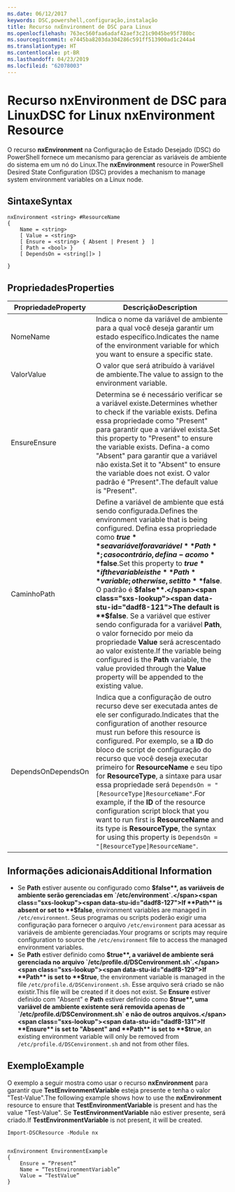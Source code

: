 ```yaml
---
ms.date: 06/12/2017
keywords: DSC,powershell,configuração,instalação
title: Recurso nxEnvironment de DSC para Linux
ms.openlocfilehash: 763ec560faa6adaf42aef3c21c9045be95f780bc
ms.sourcegitcommit: e7445ba8203da304286c591ff513900ad1c244a4
ms.translationtype: HT
ms.contentlocale: pt-BR
ms.lasthandoff: 04/23/2019
ms.locfileid: "62078003"
---
```

# <a name="dsc-for-linux-nxenvironment-resource"></a><span data-ttu-id="dadf8-103">Recurso nxEnvironment de DSC para Linux</span><span class="sxs-lookup"><span data-stu-id="dadf8-103">DSC for Linux nxEnvironment Resource</span></span>

<span data-ttu-id="dadf8-104">O recurso **nxEnvironment** na Configuração de Estado Desejado (DSC) do PowerShell fornece um mecanismo para gerenciar as variáveis de ambiente do sistema em um nó do Linux.</span><span class="sxs-lookup"><span data-stu-id="dadf8-104">The **nxEnvironment** resource in PowerShell Desired State Configuration (DSC) provides a mechanism to manage system environment variables on a Linux node.</span></span>

## <a name="syntax"></a><span data-ttu-id="dadf8-105">Sintaxe</span><span class="sxs-lookup"><span data-stu-id="dadf8-105">Syntax</span></span>

```
nxEnvironment <string> #ResourceName
{
    Name = <string>
    [ Value = <string>
    [ Ensure = <string> { Absent | Present }  ]
    [ Path = <bool> }
    [ DependsOn = <string[]> ]

}
```

## <a name="properties"></a><span data-ttu-id="dadf8-106">Propriedades</span><span class="sxs-lookup"><span data-stu-id="dadf8-106">Properties</span></span>

|  <span data-ttu-id="dadf8-107">Propriedade</span><span class="sxs-lookup"><span data-stu-id="dadf8-107">Property</span></span> |  <span data-ttu-id="dadf8-108">Descrição</span><span class="sxs-lookup"><span data-stu-id="dadf8-108">Description</span></span> |
|---|---|
| <span data-ttu-id="dadf8-109">Nome</span><span class="sxs-lookup"><span data-stu-id="dadf8-109">Name</span></span>| <span data-ttu-id="dadf8-110">Indica o nome da variável de ambiente para a qual você deseja garantir um estado específico.</span><span class="sxs-lookup"><span data-stu-id="dadf8-110">Indicates the name of the environment variable for which you want to ensure a specific state.</span></span>|
| <span data-ttu-id="dadf8-111">Valor</span><span class="sxs-lookup"><span data-stu-id="dadf8-111">Value</span></span>| <span data-ttu-id="dadf8-112">O valor que será atribuído à variável de ambiente.</span><span class="sxs-lookup"><span data-stu-id="dadf8-112">The value to assign to the environment variable.</span></span>|
| <span data-ttu-id="dadf8-113">Ensure</span><span class="sxs-lookup"><span data-stu-id="dadf8-113">Ensure</span></span>| <span data-ttu-id="dadf8-114">Determina se é necessário verificar se a variável existe.</span><span class="sxs-lookup"><span data-stu-id="dadf8-114">Determines whether to check if the variable exists.</span></span> <span data-ttu-id="dadf8-115">Defina essa propriedade como "Present" para garantir que a variável exista.</span><span class="sxs-lookup"><span data-stu-id="dadf8-115">Set this property to "Present" to ensure the variable exists.</span></span> <span data-ttu-id="dadf8-116">Defina-a como "Absent" para garantir que a variável não exista.</span><span class="sxs-lookup"><span data-stu-id="dadf8-116">Set it to "Absent" to ensure the variable does not exist.</span></span> <span data-ttu-id="dadf8-117">O valor padrão é "Present".</span><span class="sxs-lookup"><span data-stu-id="dadf8-117">The default value is "Present".</span></span>|
| <span data-ttu-id="dadf8-118">Caminho</span><span class="sxs-lookup"><span data-stu-id="dadf8-118">Path</span></span>| <span data-ttu-id="dadf8-119">Define a variável de ambiente que está sendo configurada.</span><span class="sxs-lookup"><span data-stu-id="dadf8-119">Defines the environment variable that is being configured.</span></span> <span data-ttu-id="dadf8-120">Defina essa propriedade como **$true** se a variável for a variável **Path**; caso contrário, defina-a como **$false**.</span><span class="sxs-lookup"><span data-stu-id="dadf8-120">Set this property to **$true** if the variable is the **Path** variable; otherwise, set it to **$false**.</span></span> <span data-ttu-id="dadf8-121">O padrão é **$false**.</span><span class="sxs-lookup"><span data-stu-id="dadf8-121">The default is **$false**.</span></span> <span data-ttu-id="dadf8-122">Se a variável que estiver sendo configurada for a variável **Path**, o valor fornecido por meio da propriedade **Value** será acrescentado ao valor existente.</span><span class="sxs-lookup"><span data-stu-id="dadf8-122">If the variable being configured is the **Path** variable, the value provided through the **Value** property will be appended to the existing value.</span></span>|
| <span data-ttu-id="dadf8-123">DependsOn</span><span class="sxs-lookup"><span data-stu-id="dadf8-123">DependsOn</span></span> | <span data-ttu-id="dadf8-124">Indica que a configuração de outro recurso deve ser executada antes de ele ser configurado.</span><span class="sxs-lookup"><span data-stu-id="dadf8-124">Indicates that the configuration of another resource must run before this resource is configured.</span></span> <span data-ttu-id="dadf8-125">Por exemplo, se a **ID** do bloco de script de configuração do recurso que você deseja executar primeiro for **ResourceName** e seu tipo for **ResourceType**, a sintaxe para usar essa propriedade será `DependsOn = "[ResourceType]ResourceName"`.</span><span class="sxs-lookup"><span data-stu-id="dadf8-125">For example, if the **ID** of the resource configuration script block that you want to run first is **ResourceName** and its type is **ResourceType**, the syntax for using this property is `DependsOn = "[ResourceType]ResourceName"`.</span></span>|

## <a name="additional-information"></a><span data-ttu-id="dadf8-126">Informações adicionais</span><span class="sxs-lookup"><span data-stu-id="dadf8-126">Additional Information</span></span>

* <span data-ttu-id="dadf8-127">Se **Path** estiver ausente ou configurado como **$false**, as variáveis de ambiente serão gerenciadas em `/etc/environment`.</span><span class="sxs-lookup"><span data-stu-id="dadf8-127">If **Path** is absent or set to **$false**, environment variables are managed in `/etc/environment`.</span></span> <span data-ttu-id="dadf8-128">Seus programas ou scripts poderão exigir uma configuração para fornecer o arquivo `/etc/environment` para acessar as variáveis de ambiente gerenciadas.</span><span class="sxs-lookup"><span data-stu-id="dadf8-128">Your programs or scripts may require configuration to source the `/etc/environment` file to access the managed environment variables.</span></span>
* <span data-ttu-id="dadf8-129">Se **Path** estiver definido como **$true**, a variável de ambiente será gerenciada no arquivo `/etc/profile.d/DSCenvironment.sh`.</span><span class="sxs-lookup"><span data-stu-id="dadf8-129">If **Path** is set to **$true**, the environment variable is managed in the file `/etc/profile.d/DSCenvironment.sh`.</span></span> <span data-ttu-id="dadf8-130">Esse arquivo será criado se não existir.</span><span class="sxs-lookup"><span data-stu-id="dadf8-130">This file will be created if it does not exist.</span></span> <span data-ttu-id="dadf8-131">Se **Ensure** estiver definido com "Absent" e **Path** estiver definido como **$true**, uma variável de ambiente existente será removida apenas de `/etc/profile.d/DSCenvironment.sh` e não de outros arquivos.</span><span class="sxs-lookup"><span data-stu-id="dadf8-131">If **Ensure** is set to "Absent" and **Path** is set to **$true**, an existing environment variable will only be removed from `/etc/profile.d/DSCenvironment.sh` and not from other files.</span></span>

## <a name="example"></a><span data-ttu-id="dadf8-132">Exemplo</span><span class="sxs-lookup"><span data-stu-id="dadf8-132">Example</span></span>

<span data-ttu-id="dadf8-133">O exemplo a seguir mostra como usar o recurso **nxEnvironment** para garantir que **TestEnvironmentVariable** esteja presente e tenha o valor "Test-Value".</span><span class="sxs-lookup"><span data-stu-id="dadf8-133">The following example shows how to use the **nxEnvironment** resource to ensure that **TestEnvironmentVariable** is present and has the value "Test-Value".</span></span> <span data-ttu-id="dadf8-134">Se **TestEnvironmentVariable** não estiver presente, será criado.</span><span class="sxs-lookup"><span data-stu-id="dadf8-134">If **TestEnvironmentVariable** is not present, it will be created.</span></span>

```
Import-DSCResource -Module nx


nxEnvironment EnvironmentExample
{
    Ensure = “Present”
    Name = “TestEnvironmentVariable”
    Value = “TestValue”
}
```